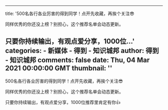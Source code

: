 
---
title: '500名各行各业厉害的得到同学！点开先收藏，再挨个关注😎

同样优秀的你还没上榜？别担心，这个推荐名单会动态更新。

只要你持续输出，有观点爱分享，1000位...'
categories: 
    - 新媒体
    - 得到 - 知识城邦
author: 得到 - 知识城邦
comments: false
date: Thu, 04 Mar 2021 00:00:00 GMT
thumbnail: ''
---

<div>   
<p>500名各行各业厉害的得到同学！点开先收藏，再挨个关注😎</p><p>同样优秀的你还没上榜？别担心，这个推荐名单会动态更新。</p><p>只要你持续输出，有观点爱分享，1000位推荐里肯定有你👍</p><br><br>  
</div>
            